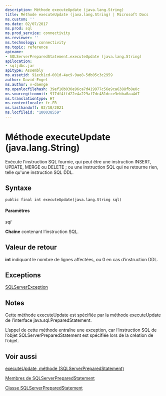 ```yaml
---
description: Méthode executeUpdate (java.lang.String)
title: Méthode executeUpdate (java.lang.String) | Microsoft Docs
ms.custom: ''
ms.date: 02/07/2017
ms.prod: sql
ms.prod_service: connectivity
ms.reviewer: ''
ms.technology: connectivity
ms.topic: reference
apiname:
- SQLServerPreparedStatement.executeUpdate (java.lang.String)
apilocation:
- sqljdbc.jar
apitype: Assembly
ms.assetid: 91ecb1cd-001d-4ac9-9ae8-5db05c3c2959
author: David-Engel
ms.author: v-daenge
ms.openlocfilehash: 39ef10b030e96ca7d419977c56e9ca6388fb8e0c
ms.sourcegitcommit: 917df4ffd22e4a229af7dc481dcce3ebba0aa4d7
ms.translationtype: HT
ms.contentlocale: fr-FR
ms.lasthandoff: 02/10/2021
ms.locfileid: "100038559"
---
```

# <a name="executeupdate-method-javalangstring"></a>Méthode executeUpdate (java.lang.String)

Exécute l'instruction SQL fournie, qui peut être une instruction INSERT, UPDATE, MERGE ou DELETE ; ou une instruction SQL qui ne retourne rien, telle qu'une instruction SQL DDL.

## <a name="syntax"></a>Syntaxe

```
public final int executeUpdate(java.lang.String sql)
```

#### <a name="parameters"></a>Paramètres
*sql*

**Chaîne** contenant l’instruction SQL.

## <a name="return-value"></a>Valeur de retour
**int** indiquant le nombre de lignes affectées, ou 0 en cas d’instruction DDL.

## <a name="exceptions"></a>Exceptions
[SQLServerException](./sqlserverexception-class.md)

## <a name="remarks"></a>Notes
Cette méthode executeUpdate est spécifiée par la méthode executeUpdate de l’interface java.sql.PreparedStatement.

L’appel de cette méthode entraîne une exception, car l’instruction SQL de l’objet SQLServerPreparedStatement est spécifiée lors de la création de l’objet.

## <a name="see-also"></a>Voir aussi

[executeUpdate, méthode &#40;SQLServerPreparedStatement&#41;](./executeupdate-method-sqlserverpreparedstatement.md)

[Membres de SQLServerPreparedStatement](./sqlserverpreparedstatement-members.md)

[Classe SQLServerPreparedStatement](./sqlserverpreparedstatement-class.md)
